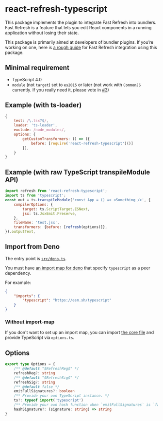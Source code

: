 # react-refresh-typescript

This package implements the plugin to integrate Fast Refresh into bundlers. Fast Refresh is a feature that lets you edit React components in a running application without losing their state.

This package is primarily aimed at developers of bundler plugins. If you’re working on one, here is [a rough guide](https://github.com/facebook/react/issues/16604#issuecomment-528663101) for Fast Refresh integration using this package.

## Minimal requirement

-   TypeScript 4.0
-   `module` (not `target`) set to `es2015` or later (not work with `CommonJS` currently. If you really need it, please vote in [#3](https://github.com/Jack-Works/react-refresh-transformer/issues/3))

## Example (with ts-loader)

```js
{
    test: /\.tsx?$/,
    loader: 'ts-loader',
    exclude: /node_modules/,
    options: {
        getCustomTransformers: () => ({
            before: [require('react-refresh-typescript')()]
        }),
    }
}
```

## Example (with raw TypeScript transpileModule API)

```js
import refresh from 'react-refresh-typescript';
import ts from 'typescript';
const out = ts.transpileModule('const App = () => <Something />', {
    compilerOptions: {
        target: ts.ScriptTarget.ESNext,
        jsx: ts.JsxEmit.Preserve,
    },
    fileName: 'test.jsx',
    transformers: {before: [refresh(options)]},
}).outputText,
```

## Import from Deno

The entry point is [`src/deno.ts`](https://raw.githubusercontent.com/Jack-Works/react-refresh-transformer/main/typescript/src/deno.ts).

You must have [an import map for deno](https://deno.land/manual/linking_to_external_code/import_maps) that specify `typescript` as a peer dependency.

For example:

```json
{
    "imports": {
        "typescript": "https://esm.sh/typescript"
    }
}
```

### Without import-map

If you don't want to set up an import map, you can import [the core file](https://cdn.jsdelivr.net/npm/react-refresh-typescript@latest/dist-src/core.js) and provide TypeScript via `options.ts`.

## Options

```ts
export type Options = {
    /** @default "$RefreshReg$" */
    refreshReg?: string
    /** @default "$RefreshSig$" */
    refreshSig?: string
    /** @default false */
    emitFullSignatures?: boolean
    /** Provide your own TypeScript instance. */
    ts?: typeof import('typescript')
    /** Provide your own hash function when `emitFullSignatures` is `false` */
    hashSignature?: (signature: string) => string
}
```

